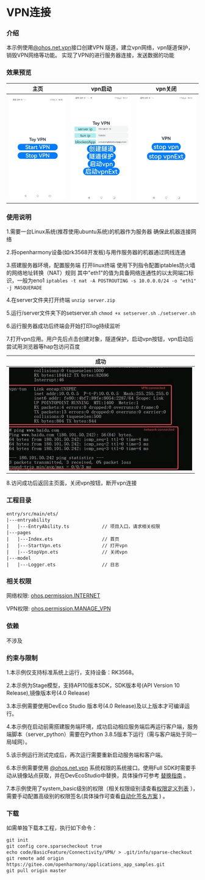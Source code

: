 # VPN连接

### 介绍
本示例使用[@ohos.net.vpn](https://gitee.com/openharmony/docs/blob/master/zh-cn/application-dev/reference/apis-network-kit/js-apis-net-vpn-sys.md)接口创建VPN 隧道，建立vpn网络，vpn隧道保护，销毁VPN网络等功能。
实现了VPN的进行服务器连接，发送数据的功能

### 效果预览
| 主页                             | vpn启动                              | vpn关闭                                     | 
| ------------------------------ | --------------------------------- | --------------------------------------- |
| ![main.jpeg](sceenshots%2Fmain.jpeg) | ![start.jpeg](sceenshots%2Fstart.jpeg) | ![stop.jpeg](sceenshots%2Fstop.jpeg) |

### 使用说明

1.需要一台Linux系统(推荐使用ubuntu系统)的机器作为服务器 确保此机器连接网络

2.将openharmony设备(如rk3568开发板)与用作服务器的机器通过网线连通

3.搭建服务器环境，配置服务端
打开linux终端 使用下列指令配置iptables防火墙的网络地址转换（NAT）规则
其中"eth1"的值为具备网络连通性的以太网端口标识，一般为eno1
`iptables -t nat -A POSTROUTING -s 10.0.0.0/24 -o "eth1" -j MASQUERADE`

4.在server文件夹打开终端
`unzip server.zip`

5.运行/server文件夹下的setserver.sh
`chmod +x setserver.sh`
`./setserver.sh`

6.运行服务器成功后终端会开始打印log持续监听

7.打开vpn应用。用户先后点击创建对象，隧道保护，启动vpn按钮，vpn启动后尝试用浏览器等hap包访问百度

| 成功                             |
| ------------------------------ |
| ![success.jpeg](sceenshots%2Fsuccess.jpeg)|

8.访问成功后返回主页面，关闭vpn按钮，断开vpn连接

### 工程目录

```
entry/src/main/ets/
|---entryability
|   |---EntryAbility.ts            // 项目入口，请求相关权限
|---pages
|   |---Index.ets                  // 首页
|   |---StartVpn.ets               // 打开vpn
|   |---StopVpn.ets                // 关闭vpn
|---model
|   |---Logger.ets                 // 日志

```

### 相关权限
网络权限: [ohos.permission.INTERNET](https://gitee.com/openharmony/docs/blob/master/zh-cn/application-dev/security/AccessToken/permissions-for-all.md#ohospermissioninternet)

VPN权限: [ohos.permission.MANAGE_VPN](https://gitee.com/openharmony/docs/blob/master/zh-cn/application-dev/security/AccessToken/permissions-for-system-apps.md#ohospermissionmanage_vpn)

### 依赖

不涉及

### 约束与限制

1.本示例仅支持标准系统上运行，支持设备：RK3568。

2.本示例为Stage模型，支持API10版本SDK，SDK版本号(API Version 10 Release),镜像版本号(4.0 Release)

3.本示例需要使用DevEco Studio 版本号(4.0 Release)及以上版本才可编译运行。

4.本示例在启动前需搭建服务端环境，成功启动相应服务端后再运行客户端，服务端脚本（server_python）需要在Python 3.8.5版本下运行（需与客户端处于同一局域网）。

5.该示例运行测试完成后，再次运行需要重新启动服务端和客户端。

6.本示例需要使用 [@ohos.net.vpn](https://gitee.com/openharmony/docs/blob/master/zh-cn/application-dev/reference/apis-network-kit/js-apis-net-vpn-sys.md) 系统权限的系统接口。使用Full SDK时需要手动从镜像站点获取，并在DevEcoStudio中替换，具体操作可参考 [替换指南](https://docs.openharmony.cn/pages/v3.2/zh-cn/application-dev/quick-start/full-sdk-switch-guide.md/) 。

7.本示例使用了system_basic级别的权限（相关权限级别请查看[权限定义列表](https://gitee.com/openharmony/docs/blob/master/zh-cn/application-dev/security/AccessToken/permissions-for-system-apps.md) ），需要手动配置高级别的权限签名(具体操作可查看[自动化签名方案](https://docs.openharmony.cn/pages/v3.2/zh-cn/application-dev/security/hapsigntool-overview.md/) ) 。

### 下载

如需单独下载本工程，执行如下命令：

```
git init
git config core.sparsecheckout true
echo code/BasicFeature/Connectivity/VPN/ > .git/info/sparse-checkout
git remote add origin https://gitee.com/openharmony/applications_app_samples.git
git pull origin master
```
